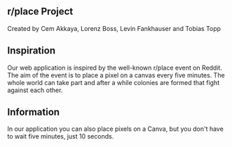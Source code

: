 ## r/place Project
<p>Created by Cem Akkaya, Lorenz Boss, Levin Fankhauser and Tobias Topp</p>

## Inspiration 
<p>Our web application is inspired by the well-known r/place event on Reddit. 
The aim of the event is to place a pixel on a canvas every five minutes. The whole world can take part and after a while colonies are formed that fight against each other.</p>


## Information 
<p>In our application you can also place pixels on a Canva, but you don't have to wait five minutes, just 10 seconds.</p>

